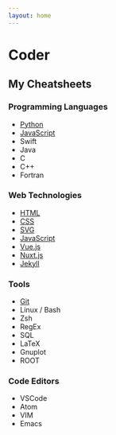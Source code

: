 ```yaml
---
layout: home
---
```


# Coder

<section>

## My Cheatsheets

### Programming Languages
* [Python](Python/README)
* [JavaScript](JavaScript/README)
* Swift
* Java
* C
* C++
* Fortran


### Web Technologies
* [HTML](HTML/README)
* [CSS](CSS/README)
* [SVG](SVG/README)
* [JavaScript](JavaScript/README)
* [Vue.js](JavaScript/library-vue)
* [Nuxt.js](JavaScript/library-nuxt)
* [Jekyll](Jekyll/jekyll)


### Tools
* [Git](Tools/git)
* Linux / Bash
* Zsh
* RegEx
* SQL
* LaTeX
* Gnuplot
* ROOT


### Code Editors
* VSCode
* Atom
* VIM
* Emacs

</section>
